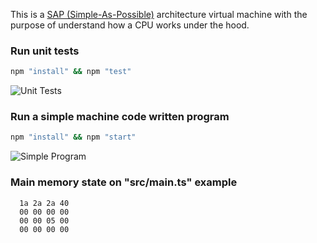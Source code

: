This is a [SAP (Simple-As-Possible)](https://en.wikipedia.org/wiki/Simple-As-Possible_computer)
architecture virtual machine with the purpose of understand how a CPU works under the hood.

### Run unit tests

```sh
npm "install" && npm "test"
```
![Unit Tests](https://github.com/joaorodriguesjr/simpleaspossible/actions/workflows/test.yml/badge.svg)

### Run a simple machine code written program

```sh
npm "install" && npm "start"
```
![Simple Program](https://github.com/joaorodriguesjr/simpleaspossible/actions/workflows/start.yml/badge.svg)

### Main memory state on "src/main.ts" example

```
  1a 2a 2a 40
  00 00 00 00
  00 00 05 00
  00 00 00 00
```

